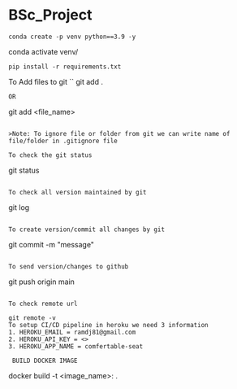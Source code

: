# BSc_Project


```
conda create -p venv python==3.9 -y

````

conda activate venv/


```
pip install -r requirements.txt
```

To Add files to git
``
git add .
```
OR

```
git add <file_name>
```

>Note: To ignore file or folder from git we can write name of file/folder in .gitignore file

To check the git status
```
git status
```

To check all version maintained by git
```
git log
```

To create version/commit all changes by git
```
git commit -m "message"
```

To send version/changes to github
```
git push origin main
```

To check remote url

git remote -v
To setup CI/CD pipeline in heroku we need 3 information
1. HEROKU_EMAIL = ramdj81@gmail.com
2. HEROKU_API_KEY = <>
3. HEROKU_APP_NAME = comfertable-seat

 BUILD DOCKER IMAGE

```
docker build -t <image_name>:<tagname> .
```